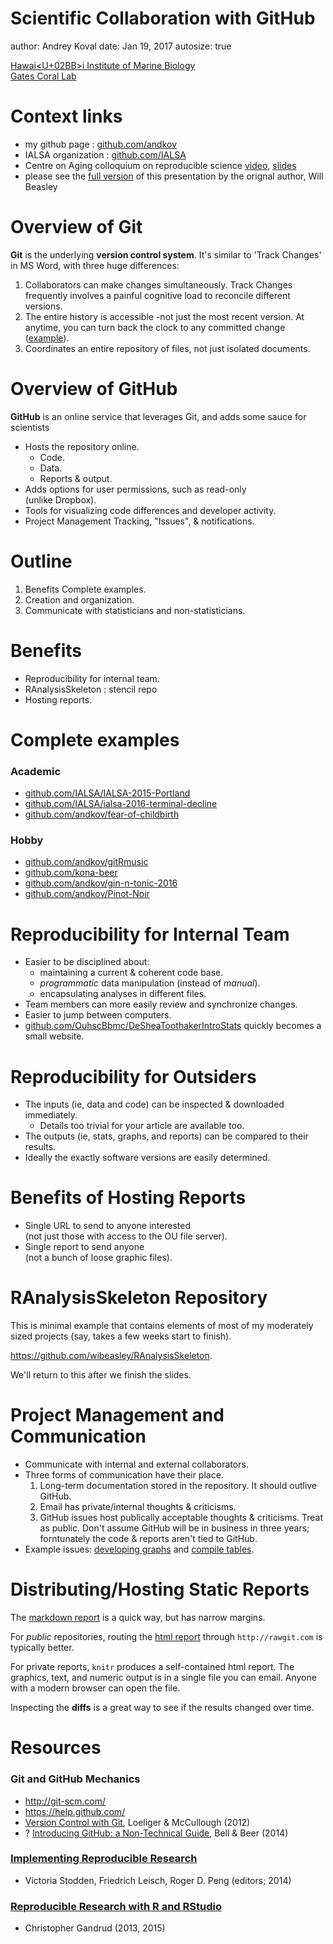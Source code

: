 
<style type="text/css">
.small-code pre code {
   font-size: 1.1em;
}
</style>


Scientific Collaboration with GitHub
========================================================
author: Andrey Koval
date:  Jan 19, 2017
autosize: true

[Hawai<U+02BB>i Institute of Marine Biology](http://www.himb.hawaii.edu/about-us/contact/)  
[Gates Coral Lab](http://gatescorallab.com/)   

Context links
=======================
- my github page : [github.com/andkov](https://github.com/andkov)
- IALSA organization : [github.com/IALSA](https://github.com/IALSA)
- Centre on Aging colloquium on reproducible science [video](https://www.popdata.bc.ca/events/OAHColloquium_2014), [slides](https://ialsa.github.io/COAG-colloquium-2014F/)
- please see the [full version](https://rawgit.com/OuhscBbmc/BbmcResources/master/Publications/Presentation2015-08-GitHub/beasley-github-2015-08.html)  of this presentation by the orignal author, Will Beasley

Overview of Git
========================================================
**Git** is the underlying **version control system**.  It's  similar to 'Track Changes' in MS Word, with three huge differences:

1. Collaborators can make changes simultaneously. Track Changes frequently involves a painful cognitive load to  reconcile different versions.
2. The entire history is accessible -not just the most recent version. At anytime, you can turn back the clock to any committed change ([example](https://github.com/IALSA/IALSA-2015-Portland/commits/master)).
3. Coordinates an entire repository of files, not just isolated documents.

Overview of GitHub
========================================================
**GitHub** is an online service that leverages Git, and adds some sauce for scientists
* Hosts the repository online.
    * Code.
    * Data.
    * Reports & output.
* Adds options for user permissions, such as read-only<br/>(unlike Dropbox).
* Tools for visualizing code differences and developer activity.
* Project Management Tracking, "Issues", & notifications.

Outline
========================================================
1. Benefits Complete examples.
2. Creation and organization.
3. Communicate with statisticians and non-statisticians.

Benefits
========================================================
* Reproducibility for internal team.
* RAnalysisSkeleton : stencil repo
* Hosting reports.


Complete examples
========================================================
### Academic
* [github.com/IALSA/IALSA-2015-Portland](https://github.com/IALSA/IALSA-2015-Portland)
* [github.com/IALSA/ialsa-2016-terminal-decline](https://github.com/IALSA/ialsa-2016-terminal-decline)
* [github.com/andkov/fear-of-childbirth](https://github.com/andkov/fear-of-childbirth)

### Hobby
* [github.com/andkov/gitRmusic](https://github.com/andkov/gitRmusic)
* [github.com/kona-beer](https://github.com/andkov/kona-beer)
* [github.com/andkov/gin-n-tonic-2016](https://github.com/andkov/gin-n-tonic-2016)
* [github.com/andkov/Pinot-Noir](https://github.com/andkov/Pinot-Noir)



Reproducibility for Internal Team
========================================================
* Easier to be disciplined about:
    * maintaining a current & coherent code base.
    * *programmatic* data manipulation (instead of *manual*).
    * encapsulating analyses in different files.
* Team members can more easily review and synchronize changes.
* Easier to jump between computers.
* [github.com/OuhscBbmc/DeSheaToothakerIntroStats](https://github.com/OuhscBbmc/DeSheaToothakerIntroStats) quickly becomes a small website.

Reproducibility for Outsiders
========================================================
* The inputs (ie, data and code) can be inspected & downloaded immediately.
    * Details too trivial for your article are available too.
* The outputs (ie, stats, graphs, and reports) can be compared to their results.
* Ideally the exactly software versions are easily determined.

Benefits of Hosting Reports
========================================================
* Single URL to send to anyone interested<br/>(not just those with access to the OU file server).
* Single report to send anyone<br/>(not a bunch of loose graphic files).


RAnalysisSkeleton Repository
========================================================
This is minimal example that contains elements of most of my moderately sized projects (say, takes a few weeks start to finish).

https://github.com/wibeasley/RAnalysisSkeleton.

We'll return to this after we finish the slides.

Project Management and Communication
========================================================
* Communicate with internal and external collaborators.
* Three forms of communication have their place.
    1. Long-term documentation stored in the repository.  It should outlive GitHub.
    2. Email has private/internal thoughts & criticisms.
    3. GitHub issues host publically acceptable thoughts & criticisms.  Treat as public.  Don't assume GitHub will be in business in three years; forntunately the code & reports aren't tied to GitHub.  
* Example issues: [developing graphs](https://github.com/IALSA/IALSA-2015-Portland/issues/159) and [compile tables](https://github.com/IALSA/IALSA-2015-Portland/issues/143).

Distributing/Hosting Static Reports
========================================================
The [markdown report](https://github.com/wibeasley/RAnalysisSkeleton/blob/master/Analyses/Report1/Report1.md) is a quick way, but has narrow margins.

For *public* repositories, routing the [html report](https://rawgit.com/wibeasley/RAnalysisSkeleton/master/analysis/report_1/report_1.html) through `http://rawgit.com` is typically better.

For private reports, `knitr` produces a self-contained html report.  The graphics, text, and numeric output is in a single file you can email.  Anyone with a modern browser can open the file.

Inspecting the **diffs** is a great way to see if the results changed over time.


Resources
========================================================
### Git and GitHub Mechanics
 * http://git-scm.com/
 * https://help.github.com/
 * [Version Control with Git](http://shop.oreilly.com/product/0636920022862.do), Loeliger & McCullough (2012)
 * ? [Introducing GitHub: a Non-Technical Guide](http://shop.oreilly.com/product/0636920033059.do), Bell & Beer (2014)

### [Implementing Reproducible Research](http://www.crcpress.com/product/isbn/9781466561595)
 * Victoria Stodden, Friedrich Leisch, Roger D. Peng (editors; 2014)

### [Reproducible Research with R and RStudio](http://christophergandrud.github.io/RepResR-RStudio/)
 * Christopher Gandrud (2013, 2015)
